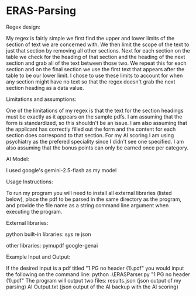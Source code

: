 # ERAS-Parsing
Regex design:
  
My regex is fairly simple we first find the upper and lower limits of the section of text we are concerned with. We then limit the scope of the text to just that section by removing all other sections. Next for each section on the table we check for the heading of that   section and the heading of the next section and grab all of the text between those two. We repeat this for each section and on the final section we use the first text that appears after the table to be our lower limit. I chose to use these limits to account for when any section might have no text so that the regex doesn't grab the next section heading as a data value. 

Limitations and assumptions:

One of the limitations of my regex is that the text for the section headings must be exactly as it appears on the sample pdfs. I am assuming that the form is standardized, so this shouldn't be an issue. I am also assuming that the applicant has correctly filled out the form and the content for each section does correspond to that section. For my AI scoring I am using psychiatry as the prefered speciality since I didn't see one specified. I am also assuming that the bonus points can only be earned once per category.

AI Model:

I used google's gemini-2.5-flash as my model

Usage Instructions:

To run my program you will need to install all external libraries (listed below), place the pdf to be parsed in the same directory as the program, and provide the file name as a string command line argument when executing the program.

External libraries:

python built-in libraries:
sys
re
json

other libraries: 
pymupdf
google-genai

Example Input and Output:

If the desired input is a pdf titled "1 PG no header (1).pdf" you would input the following on the command line:
python .\ERASParser.py "1 PG no header (1).pdf"
The program will output two files:
results.json (json output of my parsing)
AI Output.txt (json output of the AI backup with the AI scoring)

